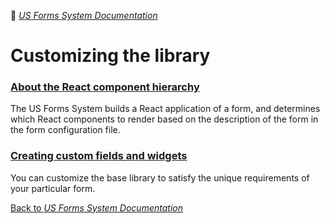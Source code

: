 :book: [*US Forms System Documentation*](../README.md)

# Customizing the library

### [About the React component hierarchy](about-the-react-component-hierarhcy.md)

The US Forms System builds a React application of a form, and determines which React components to render based on the description of the form in the form configuration file.

### [Creating custom fields and widgets](creating-custom-fields-and-widgets.md)

You can customize the base library to satisfy the unique requirements of your particular form.

[Back to *US Forms System Documentation*](../README.md)
